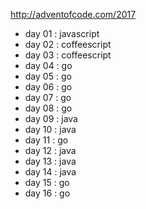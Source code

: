 http://adventofcode.com/2017

* day 01 : javascript
* day 02 : coffeescript
* day 03 : coffeescript
* day 04 : go
* day 05 : go
* day 06 : go
* day 07 : go
* day 08 : go
* day 09 : java
* day 10 : java
* day 11 : go
* day 12 : java
* day 13 : java
* day 14 : java
* day 15 : go
* day 16 : go
